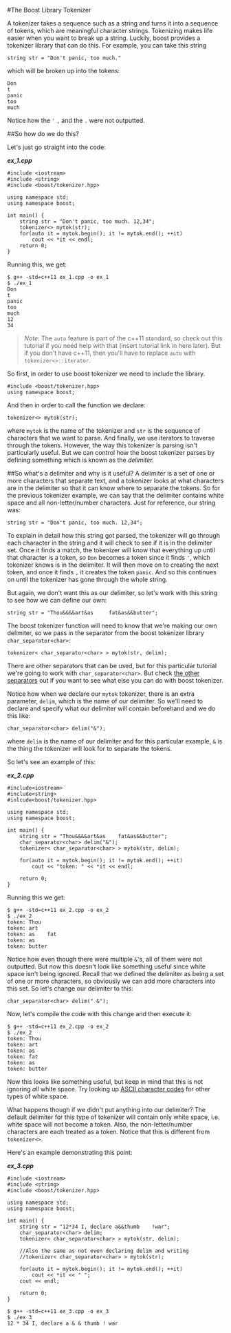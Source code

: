 #The Boost Library Tokenizer

A tokenizer takes a sequence such as a string and turns it into a sequence of tokens, which are meaningful character strings.
Tokenizing makes life easier when you want to break up a string.
Luckily, boost provides a tokenizer library that can do this.
For example, you can take this string
```
string str = "Don't panic, too much."
```
which will be broken up into the tokens:
```
Don
t
panic
too
much
```
Notice how the `'` `,` and the `.` were not outputted.

##So how do we do this?

Let's just go straight into the code:

***ex_1.cpp***
```
#include <iostream>
#include <string>
#include <boost/tokenizer.hpp>

using namespace std;
using namespace boost;

int main() {
    string str = "Don't panic, too much. 12,34";
    tokenizer<> mytok(str);
    for(auto it = mytok.begin(); it != mytok.end(); ++it)
        cout << *it << endl;
    return 0;
}
```

Running this, we get:
```
$ g++ -std=c++11 ex_1.cpp -o ex_1
$ ./ex_1
Don
t
panic
too
much
12
34
```
>*Note*: The `auto` feature is part of the c++11 standard, so check out this tutorial if you need help with that (insert tutorial link in here later).
But if you don't have c++11, then you'll have to replace `auto` with `tokenizer<>::iterator`.

So first, in order to use boost tokenizer we need to include the library.

```
#include <boost/tokenizer.hpp>
using namespace boost;
```
And then in order to call the function we declare:
```
tokenizer<> mytok(str);
```
where `mytok` is the name of the tokenizer and `str` is the sequence of characters that we want to parse.
And finally, we use iterators to traverse through the tokens.
However, the way this tokenizer is parsing isn't particularly useful.
But we can control how the boost tokenizer parses by defining something which is known as the *delimiter.*

##So what's a delimiter and why is it useful?
A delimiter is a set of one or more characters that separate text, and a tokenizer looks at what characters are in the delimiter so that it can know where to separate the tokens.
So for the previous tokenizer example, we can say that the delimiter contains white space and all non-letter/number characters.
Just for reference, our string was:
```
string str = "Don't panic, too much. 12,34";
```
To explain in detail how this string got parsed, the tokenizer will go through each character in the string and it will check to see if it is in the delimiter set.
Once it finds a match, the tokenizer will know that everything up until that character is a token, so `Don` becomes a token since it finds `'`, which tokenizer knows is in the delimiter.
It will then move on to creating the next token, and once it finds `,` it creates the token `panic`.
And so this continues on until the tokenizer has gone through the whole string.

But again, we don't want this as our delimiter, so let's work with this string to see how we can define our own:
```
string str = "Thou&&&&art&as     fat&as&&butter";
```
The boost tokenizer function will need to know that we're making our own delimiter, so we pass in the separator from the boost tokenizer library `char_separator<char>`:
```
tokenizer< char_separator<char> > mytok(str, delim);
```
There are other separators that can be used, but for this particular tutorial we're going to work with `char_separator<char>`.
But check [the other separators](www.boost.org/doc/libs/1_57_0/libs/tokenizer/index.html) out if you want to see what else you can do with boost tokenizer.

Notice how when we declare our `mytok` tokenizer, there is an extra parameter, `delim`, which is the name of our delimiter.
So we'll need to declare and specify what our delimiter will contain beforehand and we do this like:
```
char_separator<char> delim("&");
```
where `delim` is the name of our delimiter and for this particular example, `&` is the thing the tokenizer will look for to separate the tokens.

So let's see an example of this:

***ex_2.cpp***
```
#include<iostream>
#include<string>
#inlcude<boost/tokenizer.hpp>

using namespace std;
using namespace boost;

int main() {
    string str = "Thou&&&&art&as    fat&as&&butter";
    char_separator<char> delim("&");
    tokenizer< char_separator<char> > mytok(str, delim);

    for(auto it = mytok.begin(); it != mytok.end(); ++it)
        cout << "token: " << *it << endl;

    return 0;
}
```

Running this we get:
```
$ g++ -std=c++11 ex_2.cpp -o ex_2
$ ./ex_2
token: Thou
token: art
token: as    fat
token: as
token: butter
```

Notice how even though there were multiple `&`'s, all of them were not outputted.
But now this doesn't look like something useful since white space isn't being ignored.
Recall that we defined the delimiter as being a set of one or more characters, so obviously we can add more characters into this set.
So let's change our delimiter to this:
```
char_separator<char> delim(" &");
```
Now, let's compile the code with this change and then execute it:
```
$ g++ -std=c++11 ex_2.cpp -o ex_2
$ ./ex_2
token: Thou
token: art
token: as
token: fat
token: as
token: butter
```

Now this looks like something useful, but keep in mind that this is not ignoring *all* white space.
Try looking up [ASCII character codes](http://www.petefreitag.com/cheatsheets/ascii-codes/) for other types of white space.

What happens though if we didn't put anything into our delimiter?
The default delimiter for this type of tokenizer will contain only white space, i.e. white space will not become a token.
Also, the non-letter/number characters are each treated as a token.
Notice that this is different from `tokenizer<>`.

Here's an example demonstrating this point:

***ex_3.cpp***
```
#include <iostream>
#include <string>
#include <boost/tokenizer.hpp>

using namespace std;
using namespace boost;

int main() {
    string str = "12*34 I, declare a&&thumb    !war";
    char_separator<char> delim;
    tokenizer< char_separator<char> > mytok(str, delim);

    //Also the same as not even declaring delim and writing
    //tokenizer< char_separator<char> > mytok(str);

    for(auto it = mytok.begin(); it != mytok.end(); ++it)
        cout << *it << " ";
    cout << endl;

    return 0;
}
```
```
$ g++ -std=c++11 ex_3.cpp -o ex_3
$ ./ex_3
12 * 34 I, declare a & & thumb ! war
```
